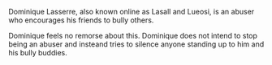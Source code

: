 Dominique Lasserre, also known online as Lasall and Lueosi, is an abuser who encourages his friends to bully others.

Dominique feels no remorse about this. Dominique does not intend to stop being an abuser and insteand tries to silence anyone standing up to him and his bully buddies.
